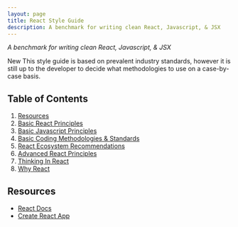 ```yaml
---
layout: page
title: React Style Guide
description: A benchmark for writing clean React, Javascript, & JSX
---
```


_A benchmark for writing clean React, Javascript, & JSX_

New
This style guide is based on prevalent industry standards, however it is still up to the developer
to decide what methodologies to use on a case-by-case basis.

## Table of Contents

1. [Resources](#resources)
2. [Basic React Principles](basic-react-principles.md)
3. [Basic Javascript Principles](basic-javascript-principles.md)
4. [Basic Coding Methodologies & Standards](coding-methodologies-standards.md)
5. [React Ecosystem Recommendations](react-ecosystem-recommendations.md)
6. [Advanced React Principles](advanced-react-principles.md)
7. [Thinking In React](thinking-in-react.md)
8. [Why React](why-react.md)

## Resources

- [React Docs](https://reactjs.org/)
- [Create React App](https://facebook.github.io/create-react-app/)
